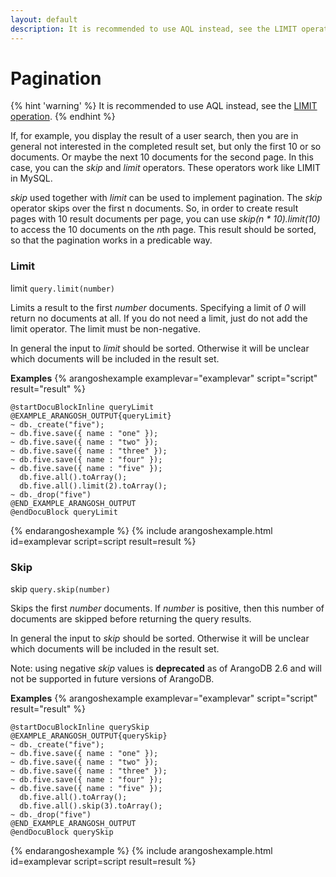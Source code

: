 ```yaml
---
layout: default
description: It is recommended to use AQL instead, see the LIMIT operation
---
```

Pagination
==========

{% hint 'warning' %}
It is recommended to use AQL instead, see the [LIMIT operation](aql/operations-limit.html).
{% endhint %}

If, for example, you display the result of a user search, then you are in
general not interested in the completed result set, but only the first 10 or so
documents. Or maybe the next 10 documents for the second page. In this case, you
can the *skip* and *limit* operators. These operators work like LIMIT in
MySQL.

*skip* used together with *limit* can be used to implement pagination.
The *skip* operator skips over the first n documents. So, in order to create
result pages with 10 result documents per page, you can use <i>skip(n *
10).limit(10)</i> to access the 10 documents on the *n*th page. This result
should be sorted, so that the pagination works in a predicable way.

### Limit
<!-- js/common/modules/@arangodb/simple-query-common.js -->


limit
`query.limit(number)`

Limits a result to the first *number* documents. Specifying a limit of
*0* will return no documents at all. If you do not need a limit, just do
not add the limit operator. The limit must be non-negative.

In general the input to *limit* should be sorted. Otherwise it will be
unclear which documents will be included in the result set.


**Examples**
{% arangoshexample examplevar="examplevar" script="script" result="result" %}

    @startDocuBlockInline queryLimit
    @EXAMPLE_ARANGOSH_OUTPUT{queryLimit}
    ~ db._create("five");
    ~ db.five.save({ name : "one" });
    ~ db.five.save({ name : "two" });
    ~ db.five.save({ name : "three" });
    ~ db.five.save({ name : "four" });
    ~ db.five.save({ name : "five" });
      db.five.all().toArray();
      db.five.all().limit(2).toArray();
    ~ db._drop("five")
    @END_EXAMPLE_ARANGOSH_OUTPUT
    @endDocuBlock queryLimit
{% endarangoshexample %}
{% include arangoshexample.html id=examplevar script=script result=result %}


### Skip
<!-- js/common/modules/@arangodb/simple-query-common.js -->


skip
`query.skip(number)`

Skips the first *number* documents. If *number* is positive, then this
number of documents are skipped before returning the query results.

In general the input to *skip* should be sorted. Otherwise it will be
unclear which documents will be included in the result set.

Note: using negative *skip* values is **deprecated** as of ArangoDB 2.6 and 
will not be supported in future versions of ArangoDB.


**Examples**
{% arangoshexample examplevar="examplevar" script="script" result="result" %}

    @startDocuBlockInline querySkip
    @EXAMPLE_ARANGOSH_OUTPUT{querySkip}
    ~ db._create("five");
    ~ db.five.save({ name : "one" });
    ~ db.five.save({ name : "two" });
    ~ db.five.save({ name : "three" });
    ~ db.five.save({ name : "four" });
    ~ db.five.save({ name : "five" });
      db.five.all().toArray();
      db.five.all().skip(3).toArray();
    ~ db._drop("five")
    @END_EXAMPLE_ARANGOSH_OUTPUT
    @endDocuBlock querySkip
{% endarangoshexample %}
{% include arangoshexample.html id=examplevar script=script result=result %}

